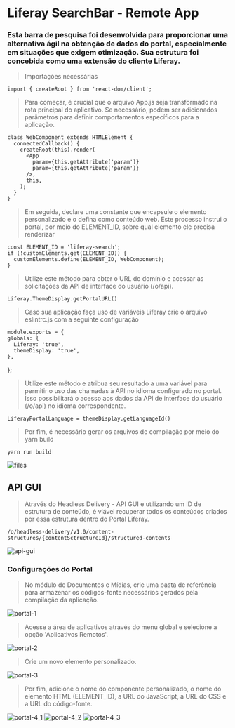 # Liferay SearchBar - Remote App

### Esta barra de pesquisa foi desenvolvida para proporcionar uma alternativa ágil na obtenção de dados do portal, especialmente em situações que exigem otimização. Sua estrutura foi concebida como uma extensão do cliente Liferay.

> Importações necessárias

    import { createRoot } from 'react-dom/client';

> Para começar, é crucial que o arquivo App.js seja transformado na rota principal do aplicativo. Se necessário, podem ser adicionados parâmetros para definir comportamentos específicos para a aplicação.

    class WebComponent extends HTMLElement {
      connectedCallback() {
        createRoot(this).render(
          <App
            param={this.getAttribute('param')}
            param={this.getAttribute('param')}
          />,
          this,
        );
      }
    }

> Em seguida, declare uma constante que encapsule o elemento personalizado e o defina como conteúdo web. Este processo instrui o portal, por meio do ELEMENT_ID, sobre qual elemento ele precisa renderizar

    const ELEMENT_ID = 'liferay-search';
    if (!customElements.get(ELEMENT_ID)) {
      customElements.define(ELEMENT_ID, WebComponent);
    }

> Utilize este método para obter o URL do domínio e acessar as solicitações da API de interface do usuário (/o/api).

    Liferay.ThemeDisplay.getPortalURL()

> Caso sua aplicação faça uso de variáveis Liferay crie o arquivo eslintrc.js com a seguinte configuração

    module.exports = {
    globals: {
      Liferay: 'true',
      themeDisplay: 'true',
    },
  };


> Utilize este método e atribua seu resultado a uma variável para permitir o uso das chamadas à API no idioma configurado no portal. Isso possibilitará o acesso aos dados da API de interface do usuário (/o/api) no idioma correspondente.

    LiferayPortalLanguage = themeDisplay.getLanguageId()

> Por fim, é necessário gerar os arquivos de compilação por meio do yarn build

    yarn run build
 
  ![files](https://github.com/ocesar9/liferay-search-bar_headless-api/blob/main/liferay-search-bar/images/files.png)

## API GUI

> Através do Headless Delivery - API GUI e utilizando um ID de estrutura de conteúdo, é viável recuperar todos os conteúdos criados por essa estrutura dentro do Portal Liferay.

    /o/headless-delivery/v1.0/content-structures/{contentSctructureId}/structured-contents

  ![api-gui](https://github.com/ocesar9/liferay-search-bar_headless-api/blob/main/liferay-search-bar/images/api-gui.png)

### Configurações do Portal

  > No módulo de Documentos e Mídias, crie uma pasta de referência para armazenar os códigos-fonte necessários gerados pela compilação da aplicação.

  ![portal-1](https://github.com/ocesar9/liferay-search-bar_headless-api/blob/main/liferay-search-bar/images/liferay_part1.png)

  > Acesse a área de aplicativos através do menu global e selecione a opção 'Aplicativos Remotos'.

  ![portal-2](https://github.com/ocesar9/liferay-search-bar_headless-api/blob/main/liferay-search-bar/images/liferay_part2.png)

  > Crie um novo elemento personalizado.

  ![portal-3](https://github.com/ocesar9/liferay-search-bar_headless-api/blob/main/liferay-search-bar/images/liferay_part3.png)

  > Por fim, adicione o nome do componente personalizado, o nome do elemento HTML (ELEMENT_ID), a URL do JavaScript, a URL do CSS e a URL do código-fonte.

  ![portal-4_1](https://github.com/ocesar9/liferay-search-bar_headless-api/blob/main/liferay-search-bar/images/liferay_part4_1.png)
  ![portal-4_2](https://github.com/ocesar9/liferay-search-bar_headless-api/blob/main/liferay-search-bar/images/liferay_part4_2.png)
  ![portal-4_3](https://github.com/ocesar9/liferay-search-bar_headless-api/blob/main/liferay-search-bar/images/liferay_part4_3.png)
